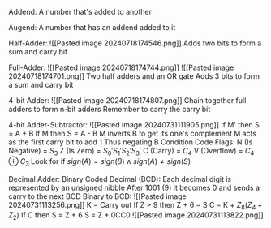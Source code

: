 Addend:
	A number that's added to another

Augend:
	A number that has an addend added to it

Half-Adder:
	![[Pasted image 20240718174546.png]]
	Adds two bits to form a sum and carry bit

Full-Adder:
	![[Pasted image 20240718174744.png]]
	![[Pasted image 20240718174701.png]]
	Two half adders and an OR gate
	Adds 3 bits to form a sum and carry bit

4-bit Adder:
	![[Pasted image 20240718174807.png]]
	Chain together full adders to form n-bit adders
	Remember to carry the carry bit

4-bit Adder-Subtractor:
	![[Pasted image 20240731111905.png]]
	If M' then S = A + B
	If M then S = A - B
		M inverts B to get its one's complement
		M acts as the first carry bit to add 1
		Thus negating B
	Condition Code Flags:
		N (Is Negative) = $S_3$
		Z (Is Zero) = $S_0' S_1' S_2' S_3'$
		C (Carry) = $C_4$
		V (Overflow) = $C_4 \oplus C_3$
			Look for if $sign(A) = sign(B) \land sign(A) \neq sign(S)$ 

Decimal Adder:
	Binary Coded Decimal (BCD):
		Each decimal digit is represented by an unsigned nibble
		After 1001 (9) it becomes 0 and sends a carry to the next BCD
	Binary to BCD:
		![[Pasted image 20240731113256.png]]
		K = Carry out
		If Z > 9 then Z + 6 = S
		C = K + $Z_8 (Z_4 + Z_2)$
		If C then S = Z + 6
		S = Z + 0CC0
	![[Pasted image 20240731113822.png]]